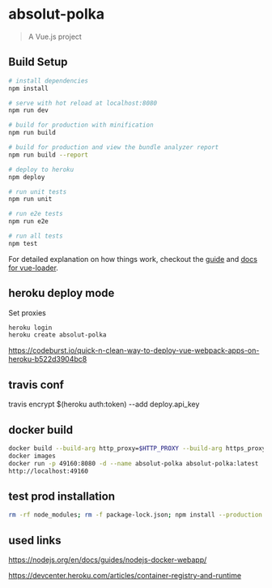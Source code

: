 # absolut-polka

> A Vue.js project

## Build Setup

``` bash
# install dependencies
npm install

# serve with hot reload at localhost:8080
npm run dev

# build for production with minification
npm run build

# build for production and view the bundle analyzer report
npm run build --report

# deploy to heroku
npm deploy

# run unit tests
npm run unit

# run e2e tests
npm run e2e

# run all tests
npm test
```

For detailed explanation on how things work, checkout the [guide](http://vuejs-templates.github.io/webpack/) and [docs for vue-loader](http://vuejs.github.io/vue-loader).

## heroku deploy mode
Set proxies
``` bash
heroku login
heroku create absolut-polka
```
https://codeburst.io/quick-n-clean-way-to-deploy-vue-webpack-apps-on-heroku-b522d3904bc8

## travis conf
travis encrypt $(heroku auth:token) --add deploy.api_key

## docker build
``` bash
docker build --build-arg http_proxy=$HTTP_PROXY --build-arg https_proxy=$HTTPS_PROXY -t absolut-polka .
docker images
docker run -p 49160:8080 -d --name absolut-polka absolut-polka:latest
http://localhost:49160
```

## test prod installation
``` bash
rm -rf node_modules; rm -f package-lock.json; npm install --production
```

## used links
https://nodejs.org/en/docs/guides/nodejs-docker-webapp/

https://devcenter.heroku.com/articles/container-registry-and-runtime
